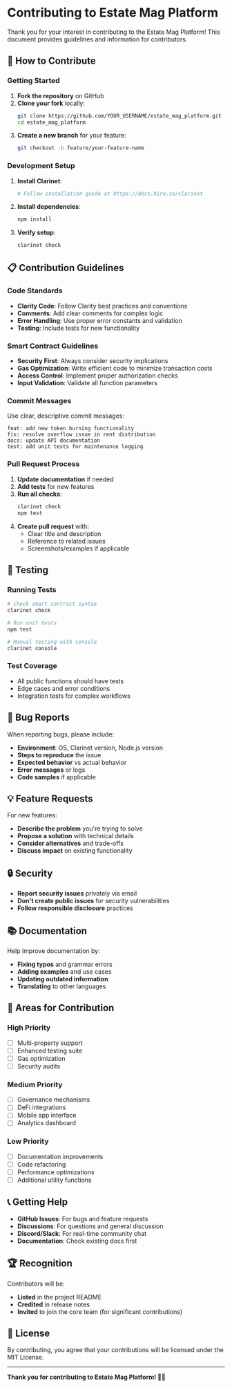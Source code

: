 # Contributing to Estate Mag Platform

Thank you for your interest in contributing to the Estate Mag Platform! This document provides guidelines and information for contributors.

## 🤝 How to Contribute

### Getting Started

1. **Fork the repository** on GitHub
2. **Clone your fork** locally:
   ```bash
   git clone https://github.com/YOUR_USERNAME/estate_mag_platform.git
   cd estate_mag_platform
   ```
3. **Create a new branch** for your feature:
   ```bash
   git checkout -b feature/your-feature-name
   ```

### Development Setup

1. **Install Clarinet**:
   ```bash
   # Follow installation guide at https://docs.hiro.so/clarinet
   ```

2. **Install dependencies**:
   ```bash
   npm install
   ```

3. **Verify setup**:
   ```bash
   clarinet check
   ```

## 📋 Contribution Guidelines

### Code Standards

- **Clarity Code**: Follow Clarity best practices and conventions
- **Comments**: Add clear comments for complex logic
- **Error Handling**: Use proper error constants and validation
- **Testing**: Include tests for new functionality

### Smart Contract Guidelines

- **Security First**: Always consider security implications
- **Gas Optimization**: Write efficient code to minimize transaction costs
- **Access Control**: Implement proper authorization checks
- **Input Validation**: Validate all function parameters

### Commit Messages

Use clear, descriptive commit messages:
```
feat: add new token burning functionality
fix: resolve overflow issue in rent distribution
docs: update API documentation
test: add unit tests for maintenance logging
```

### Pull Request Process

1. **Update documentation** if needed
2. **Add tests** for new features
3. **Run all checks**:
   ```bash
   clarinet check
   npm test
   ```
4. **Create pull request** with:
   - Clear title and description
   - Reference to related issues
   - Screenshots/examples if applicable

## 🧪 Testing

### Running Tests
```bash
# Check smart contract syntax
clarinet check

# Run unit tests
npm test

# Manual testing with console
clarinet console
```

### Test Coverage
- All public functions should have tests
- Edge cases and error conditions
- Integration tests for complex workflows

## 🐛 Bug Reports

When reporting bugs, please include:
- **Environment**: OS, Clarinet version, Node.js version
- **Steps to reproduce** the issue
- **Expected behavior** vs actual behavior
- **Error messages** or logs
- **Code samples** if applicable

## 💡 Feature Requests

For new features:
- **Describe the problem** you're trying to solve
- **Propose a solution** with technical details
- **Consider alternatives** and trade-offs
- **Discuss impact** on existing functionality

## 🔒 Security

- **Report security issues** privately via email
- **Don't create public issues** for security vulnerabilities
- **Follow responsible disclosure** practices

## 📚 Documentation

Help improve documentation by:
- **Fixing typos** and grammar errors
- **Adding examples** and use cases
- **Updating outdated information**
- **Translating** to other languages

## 🎯 Areas for Contribution

### High Priority
- [ ] Multi-property support
- [ ] Enhanced testing suite
- [ ] Gas optimization
- [ ] Security audits

### Medium Priority
- [ ] Governance mechanisms
- [ ] DeFi integrations
- [ ] Mobile app interface
- [ ] Analytics dashboard

### Low Priority
- [ ] Documentation improvements
- [ ] Code refactoring
- [ ] Performance optimizations
- [ ] Additional utility functions

## 📞 Getting Help

- **GitHub Issues**: For bugs and feature requests
- **Discussions**: For questions and general discussion
- **Discord/Slack**: For real-time community chat
- **Documentation**: Check existing docs first

## 🏆 Recognition

Contributors will be:
- **Listed** in the project README
- **Credited** in release notes
- **Invited** to join the core team (for significant contributions)

## 📄 License

By contributing, you agree that your contributions will be licensed under the MIT License.

---

**Thank you for contributing to Estate Mag Platform! 🏢✨**
